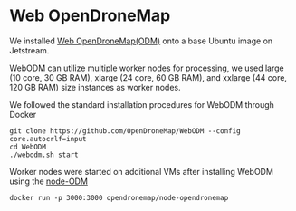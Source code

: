 # Web OpenDroneMap

We installed [Web OpenDroneMap(ODM)](https://github.com/OpenDroneMap/WebODM) 
onto a base Ubuntu image on Jetstream.

WebODM can utilize multiple worker nodes for processing, 
we used large (10 core, 30 GB RAM), xlarge (24 core, 60 GB RAM), 
and xxlarge (44 core, 120 GB RAM) size instances as worker nodes.

We followed the standard installation procedures for WebODM through Docker

```
git clone https://github.com/OpenDroneMap/WebODM --config core.autocrlf=input
cd WebODM
./webodm.sh start
```

Worker nodes were started on additional VMs after installing WebODM
using the [node-ODM](https://github.com/OpenDroneMap/node-OpenDroneMap)

```
docker run -p 3000:3000 opendronemap/node-opendronemap
```
